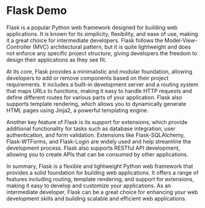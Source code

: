 # Flask Demo

Flask is a popular Python web framework designed for building web applications. It is known for its simplicity, flexibility, and ease of use, making it a great choice for intermediate developers. Flask follows the Model-View-Controller (MVC) architectural pattern, but it is quite lightweight and does not enforce any specific project structure, giving developers the freedom to design their applications as they see fit.

At its core, Flask provides a minimalistic and modular foundation, allowing developers to add or remove components based on their project requirements. It includes a built-in development server and a routing system that maps URLs to functions, making it easy to handle HTTP requests and define different routes for various parts of your application. Flask also supports template rendering, which allows you to dynamically generate HTML pages using Jinja2, a powerful templating engine.

Another key feature of Flask is its support for extensions, which provide additional functionality for tasks such as database integration, user authentication, and form validation. Extensions like Flask-SQLAlchemy, Flask-WTForms, and Flask-Login are widely used and help streamline the development process. Flask also supports RESTful API development, allowing you to create APIs that can be consumed by other applications.

In summary, Flask is a flexible and lightweight Python web framework that provides a solid foundation for building web applications. It offers a range of features including routing, template rendering, and support for extensions, making it easy to develop and customize your applications. As an intermediate developer, Flask can be a great choice for enhancing your web development skills and building scalable and efficient web applications.